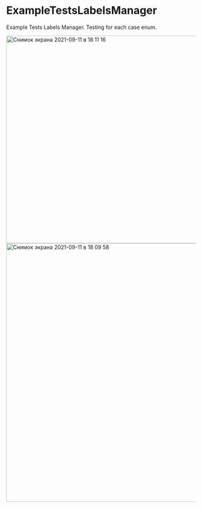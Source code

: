 # ExampleTestsLabelsManager

Example Tests Labels Manager.
Testing for each case enum.

<img width="551" alt="Снимок экрана 2021-09-11 в 18 11 16" src="https://user-images.githubusercontent.com/48655530/132952490-622e8b3b-82af-4e10-888a-4f9f8abd7e7f.png">

<img width="687" alt="Снимок экрана 2021-09-11 в 18 09 58" src="https://user-images.githubusercontent.com/48655530/132952454-c5620611-fc45-4578-89da-f444bd5b8288.png">

    
